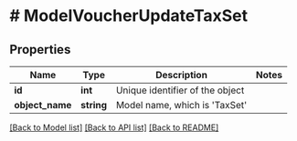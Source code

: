 # # ModelVoucherUpdateTaxSet

## Properties

Name | Type | Description | Notes
------------ | ------------- | ------------- | -------------
**id** | **int** | Unique identifier of the object |
**object_name** | **string** | Model name, which is &#39;TaxSet&#39; |

[[Back to Model list]](../../README.md#models) [[Back to API list]](../../README.md#endpoints) [[Back to README]](../../README.md)
